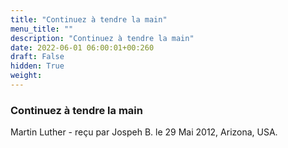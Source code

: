 ```yaml
---
title: "Continuez à tendre la main"
menu_title: ""
description: "Continuez à tendre la main"
date: 2022-06-01 06:00:01+00:260
draft: False
hidden: True
weight:
---
```

### Continuez à tendre la main

Martin Luther - reçu par Jospeh B. le 29 Mai 2012, Arizona, USA.



